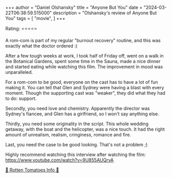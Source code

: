 +++
author = "Daniel Olshansky"
title = "Anyone But You"
date = "2024-03-22T06:38:59.515000"
description = "Olshansky's review of Anyone But You"
tags = [
    "movie",
]
+++

Rating: ⭐⭐⭐⭐⭐

A rom-com is part of my regular "burnout recovery" routine, and this was exactly what the doctor ordered :)

After a few tough weeks at work, I took half of Friday off, went on a walk in the Botanical Gardens, spent some time in the Sauna, made a nice dinner and started eating while watching this film. The improvement in mood was unparalleled.

For a rom-com to be good, everyone on the cast has to have a lot of fun making it. You can tell that Glen and Sydney were having a blast with every moment. Though the supporting cast was "weaker", they did what they had to do: support.

Secondly, you need love and chemistry. Apparently the director was Sydney's fiancee, and Glen has a girlfriend, so I won't say anything else.

Thirdly, you need some originality in the script. This whole wedding getaway, with the boat and the helicopter, was a nice touch. It had the right amount of unrealism, realism, cringiness, romance and fire.

Last, you need the case to be good looking. That's not a problem ;)

Highly recommend watching this interview after watching the film: https://www.youtube.com/watch?v=9U855AUQrvA

[🍅 Rotten Tomatoes Info 🍅](https://www.rottentomatoes.com/m/anyone_but_you_2023)
